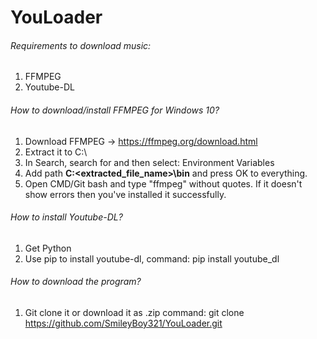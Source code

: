 # YouLoader

###### Requirements to download music:
1) FFMPEG
2) Youtube-DL

###### How to download/install FFMPEG for Windows 10?

1) Download FFMPEG -> https://ffmpeg.org/download.html
2) Extract it to C:\
3) In Search, search for and then select: Environment Variables
4) Add path **C:\<extracted_file_name>\bin** and press OK to everything.
5) Open CMD/Git bash and type "ffmpeg" without quotes. If it doesn't show errors then you've installed it successfully.

###### How to install Youtube-DL?
1) Get Python
2) Use pip to install youtube-dl, command: pip install youtube_dl

###### How to download the program?
1) Git clone it or download it as .zip
command: git clone https://github.com/SmileyBoy321/YouLoader.git
